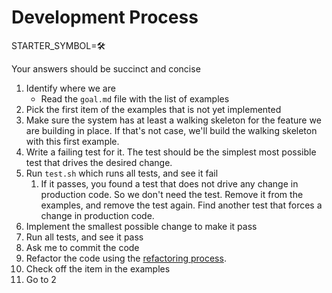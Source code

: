 # Development Process

STARTER_SYMBOL=🛠️

Your answers should be succinct and concise

1. Identify where we are
    - Read the `goal.md` file with the list of examples
1. Pick the first item of the examples that is not yet implemented
1. Make sure the system has at least a walking skeleton for the feature we are building in place. If that's not case, we'll build the walking skeleton with this first example.
1. Write a failing test for it. The test should be the simplest most possible test that drives the desired change.
1. Run `test.sh` which runs all tests, and see it fail
    1. If it passes, you found a test that does not drive any change in production code. So we don't need the test. Remove it from the examples, and remove the test again. Find another test that forces a change in production code.
1. Implement the smallest possible change to make it pass
1. Run all tests, and see it pass
1. Ask me to commit the code
1. Refactor the code using the [refactoring process](./refactoring-process.md).
1. Check off the item in the examples
1. Go to 2